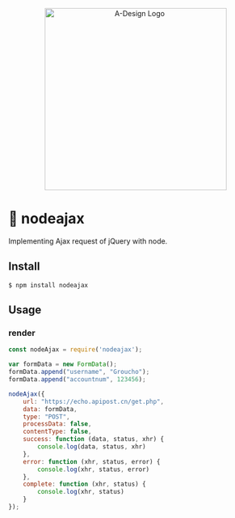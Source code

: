 <p align="center">
  <a href="https://www.apipost.cn/" target="_blank">
    <img alt="A-Design Logo" width="360" src="https://img.cdn.apipost.cn/cdn/opensource/apipost-opensource.svg" />
  </a>
</p>

# 🚀 nodeajax
Implementing Ajax request of jQuery with node.
## Install

```
$ npm install nodeajax
```

##  Usage
### render
```javascript
const nodeAjax = require('nodeajax');

var formData = new FormData();
formData.append("username", "Groucho");
formData.append("accountnum", 123456);

nodeAjax({
    url: "https://echo.apipost.cn/get.php",
    data: formData,
    type: "POST",
    processData: false,
    contentType: false,
    success: function (data, status, xhr) {
        console.log(data, status, xhr)
    },
    error: function (xhr, status, error) {
        console.log(xhr, status, error)
    },
    complete: function (xhr, status) {
        console.log(xhr, status)
    }
});
```
